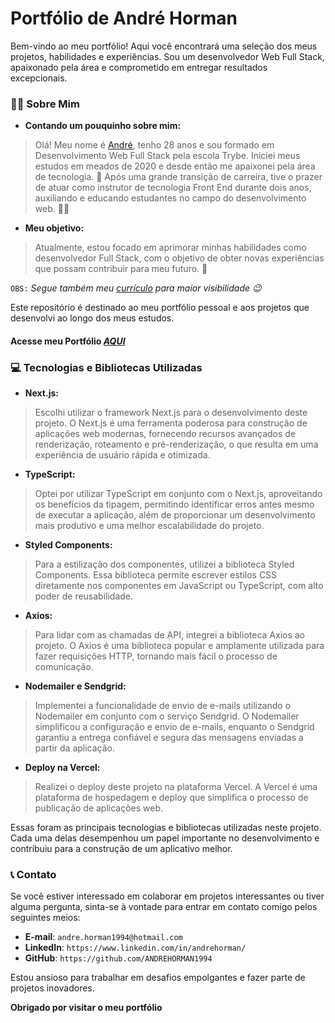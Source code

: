 # Portfólio de André Horman

Bem-vindo ao meu portfólio! Aqui você encontrará uma seleção dos meus projetos, habilidades e experiências. Sou um desenvolvedor Web Full Stack, apaixonado pela área e comprometido em entregar resultados excepcionais.

### 👨‍💻 Sobre Mim

 - **Contando um pouquinho sobre mim:**

 > Olá! Meu nome é [André](https://www.linkedin.com/in/andrehorman/), tenho 28 anos e sou formado em Desenvolvimento Web Full Stack pela escola Trybe. Iniciei meus estudos em meados de 2020 e desde então me apaixonei pela área de tecnologia. 💚 Após uma grande transição de carreira, tive o prazer de atuar como instrutor de tecnologia Front End durante dois anos, auxiliando e educando estudantes no campo do desenvolvimento web. 👨‍💻

 - **Meu objetivo:**

 > Atualmente, estou focado em aprimorar minhas habilidades como desenvolvedor Full Stack, com o objetivo de obter novas experiências que possam contribuir para meu futuro. 🚀

`OBS:` *Segue também meu [currículo](https://resume.io/r/5XOjVWyDz) para maior visibilidade 😉*

Este repositório é destinado ao meu portfólio pessoal e aos projetos que desenvolvi ao longo dos meus estudos.

#### Acesse meu Portfólio _[AQUI](https://portfolio-andre-horman.vercel.app/)_


### 💻 Tecnologias e Bibliotecas Utilizadas

 - **Next.js:**
 > Escolhi utilizar o framework Next.js para o desenvolvimento deste projeto. O Next.js é uma ferramenta poderosa para construção de aplicações web modernas, fornecendo recursos avançados de renderização, roteamento e pré-renderização, o que resulta em uma experiência de usuário rápida e otimizada.

 - **TypeScript:**
 > Optei por utilizar TypeScript em conjunto com o Next.js, aproveitando os benefícios da tipagem, permitindo identificar erros antes mesmo de executar a aplicação, além de proporcionar um desenvolvimento mais produtivo e uma melhor escalabilidade do projeto.

 - **Styled Components:**
 > Para a estilização dos componentes, utilizei a biblioteca Styled Components. Essa biblioteca permite escrever estilos CSS diretamente nos componentes em JavaScript ou TypeScript, com alto poder de reusabilidade.

 - **Axios:**
 > Para lidar com as chamadas de API, integrei a biblioteca Axios ao projeto. O Axios é uma biblioteca popular e amplamente utilizada para fazer requisições HTTP, tornando mais fácil o processo de comunicação.

 - **Nodemailer e Sendgrid:**
 > Implementei a funcionalidade de envio de e-mails utilizando o Nodemailer em conjunto com o serviço Sendgrid. O Nodemailer simplificou a configuração e envio de e-mails, enquanto o Sendgrid garantiu a entrega confiável e segura das mensagens enviadas a partir da aplicação.

 - **Deploy na Vercel:**
 > Realizei o deploy deste projeto na plataforma Vercel. A Vercel é uma plataforma de hospedagem e deploy que simplifica o processo de publicação de aplicações web.

Essas foram as principais tecnologias e bibliotecas utilizadas neste projeto. Cada uma delas desempenhou um papel importante no desenvolvimento e contribuiu para a construção de um aplicativo melhor.

### 📞 Contato

Se você estiver interessado em colaborar em projetos interessantes ou tiver alguma pergunta, sinta-se à vontade para entrar em contato comigo pelos seguintes meios:

 - **E-mail**: `andre.horman1994@hotmail.com` 
 - **LinkedIn**: `https://www.linkedin.com/in/andrehorman/`
 - **GitHub**: `https://github.com/ANDREHORMAN1994`

Estou ansioso para trabalhar em desafios empolgantes e fazer parte de projetos inovadores.

**Obrigado por visitar o meu portfólio**
